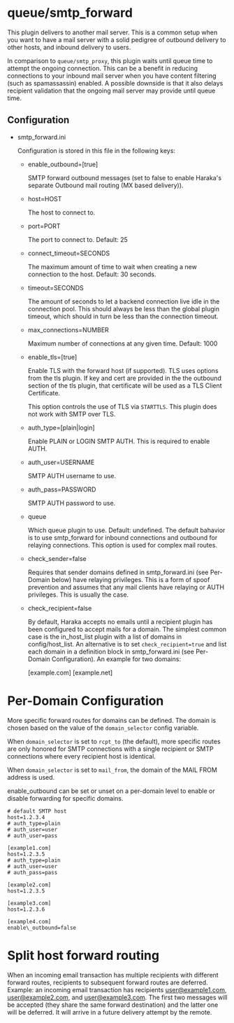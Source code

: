 queue/smtp\_forward
==================

This plugin delivers to another mail server. This is a common setup when you
want to have a mail server with a solid pedigree of outbound delivery to
other hosts, and inbound delivery to users.

In comparison to `queue/smtp_proxy`, this plugin waits until queue time to
attempt the ongoing connection. This can be a benefit in reducing connections
to your inbound mail server when you have content filtering (such as
spamassassin) enabled. A possible downside is that it also delays recipient
validation that the ongoing mail server may provide until queue time.

Configuration
-------------

* smtp\_forward.ini

  Configuration is stored in this file in the following keys:

  * enable\_outbound=[true]

    SMTP forward outbound messages (set to false to enable Haraka's separate
    Outbound mail routing (MX based delivery)).

  * host=HOST

    The host to connect to.

  * port=PORT

    The port to connect to. Default: 25

  * connect\_timeout=SECONDS

    The maximum amount of time to wait when creating a new connection
    to the host.  Default: 30 seconds.

  * timeout=SECONDS

    The amount of seconds to let a backend connection live idle in the
    connection pool.  This should always be less than the global plugin
    timeout, which should in turn be less than the connection timeout.

  * max\_connections=NUMBER

    Maximum number of connections at any given time. Default: 1000

  * enable\_tls=[true]

    Enable TLS with the forward host (if supported). TLS uses options
    from the tls plugin. If key and cert are provided in the the outbound section of the tls plugin,
    that certificate will be used as a TLS Client Certificate.

    This option controls the use of TLS via `STARTTLS`. This plugin does not work with
    SMTP over TLS.

  * auth\_type=[plain\|login]

    Enable PLAIN or LOGIN SMTP AUTH.  This is required to enable AUTH.

  * auth\_user=USERNAME

    SMTP AUTH username to use.

  * auth\_pass=PASSWORD

    SMTP AUTH password to use.

  * queue

    Which queue plugin to use. Default: undefined. The default bahavior is to
    use smtp_forward for inbound connections and outbound for relaying
    connections. This option is used for complex mail routes.

  * check_sender=false

    Requires that sender domains defined in smtp_forward.ini (see Per-Domain below) have relaying privileges. This is a form of spoof prevention and assumes that any mail clients have relaying or AUTH privileges. This is usually the case.

  * check_recipient=false

    By default, Haraka accepts no emails until a recipient plugin has been configured to accept mails for a domain. The simplest common case is the in_host_list plugin with a list of domains in config/host_list. An alternative is to set `check_recipient=true` and list each domain in a definition block in smtp_forward.ini (see Per-Domain Configuration). An example for two domains:

    [example.com]
    [example.net]

# Per-Domain Configuration

More specific forward routes for domains can be defined. The domain is
chosen based on the value of the `domain_selector` config variable.

When `domain_selector` is set to `rcpt_to` (the default), more specific
routes are only honored for SMTP connections with a single recipient or SMTP
connections where every recipient host is identical.

When `domain_selector` is set to `mail_from`, the domain of the MAIL FROM
address is used.

enable\_outbound can be set or unset on a per-domain level to enable or disable
forwarding for specific domains.

    # default SMTP host
    host=1.2.3.4
    # auth_type=plain
    # auth_user=user
    # auth_user=pass

    [example1.com]
    host=1.2.3.5
    # auth_type=plain
    # auth_user=user
    # auth_pass=pass

    [example2.com]
    host=1.2.3.5

    [example3.com]
    host=1.2.3.6

    [example4.com]
    enable\_outbound=false

# Split host forward routing

When an incoming email transaction has multiple recipients with different forward routes,  recipients to subsequent forward routes are deferred. Example: an incoming email transaction has recipients user@example1.com, user@example2.com, and user@example3.com. The first two messages will be accepted (they share the same forward destination) and the latter one will be deferred. It will arrive in a future delivery attempt by the remote.
